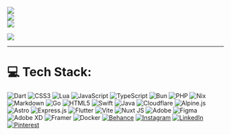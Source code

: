 ![](https://github-readme-stats.vercel.app/api?username=omoWahyu&theme=radical&hide_border=true&include_all_commits=true&count_private=false)<br/>
![](https://github-readme-streak-stats.herokuapp.com/?user=omoWahyu&theme=radical&hide_border=true)<br/>
![](https://github-readme-stats.vercel.app/api/top-langs/?username=omoWahyu&theme=radical&hide_border=true&include_all_commits=true&count_private=false&layout=compact)

[![](https://visitcount.itsvg.in/api?id=omoWahyu&icon=8&color=9)](https://visitcount.itsvg.in)

---

# 💻 Tech Stack:
![Dart](https://img.shields.io/badge/dart-%230175C2.svg?style=flat-square&logo=dart&logoColor=white) ![CSS3](https://img.shields.io/badge/css3-%231572B6.svg?style=flat-square&logo=css3&logoColor=white) ![Lua](https://img.shields.io/badge/lua-%232C2D72.svg?style=flat-square&logo=lua&logoColor=white) ![JavaScript](https://img.shields.io/badge/javascript-%23323330.svg?style=flat-square&logo=javascript&logoColor=%23F7DF1E) ![TypeScript](https://img.shields.io/badge/typescript-%23007ACC.svg?style=flat-square&logo=typescript&logoColor=white) ![Bun](https://img.shields.io/badge/Bun-%23000000.svg?style=flat-square&logo=bun&logoColor=white) ![PHP](https://img.shields.io/badge/php-%23777BB4.svg?style=flat-square&logo=php&logoColor=white) ![Nix](https://img.shields.io/badge/NIX-5277C3.svg?style=flat-square&logo=NixOS&logoColor=white) ![Markdown](https://img.shields.io/badge/markdown-%23000000.svg?style=flat-square&logo=markdown&logoColor=white) ![Go](https://img.shields.io/badge/go-%2300ADD8.svg?style=flat-square&logo=go&logoColor=white) ![HTML5](https://img.shields.io/badge/html5-%23E34F26.svg?style=flat-square&logo=html5&logoColor=white) ![Swift](https://img.shields.io/badge/swift-F54A2A?style=flat-square&logo=swift&logoColor=white) ![Java](https://img.shields.io/badge/java-%23ED8B00.svg?style=flat-square&logo=openjdk&logoColor=white) ![Cloudflare](https://img.shields.io/badge/Cloudflare-F38020?style=flat-square&logo=Cloudflare&logoColor=white) ![Alpine.js](https://img.shields.io/badge/alpinejs-white.svg?style=flat-square&logo=alpinedotjs&logoColor=%238BC0D0) ![Astro](https://img.shields.io/badge/astro-%232C2052.svg?style=flat-square&logo=astro&logoColor=white) ![Express.js](https://img.shields.io/badge/express.js-%23404d59.svg?style=flat-square&logo=express&logoColor=%2361DAFB) ![Flutter](https://img.shields.io/badge/Flutter-%2302569B.svg?style=flat-square&logo=Flutter&logoColor=white) ![Vite](https://img.shields.io/badge/vite-%23646CFF.svg?style=flat-square&logo=vite&logoColor=white) ![Nuxt JS](https://img.shields.io/badge/Nuxt-002E3B?style=flat-square&logo=nuxt.js&logoColor=#00DC82) ![Adobe](https://img.shields.io/badge/adobe-%23FF0000.svg?style=flat-square&logo=adobe&logoColor=white) ![Figma](https://img.shields.io/badge/figma-%23F24E1E.svg?style=flat-square&logo=figma&logoColor=white) ![Adobe XD](https://img.shields.io/badge/Adobe%20XD-470137?style=flat-square&logo=Adobe%20XD&logoColor=#FF61F6) ![Framer](https://img.shields.io/badge/Framer-black?style=flat-square&logo=framer&logoColor=blue) ![Docker](https://img.shields.io/badge/docker-%230db7ed.svg?style=flat-square&logo=docker&logoColor=white)
[![Behance](https://img.shields.io/badge/Behance-1769ff?logo=behance&logoColor=white)](https://behance.net/omowahyu) [![Instagram](https://img.shields.io/badge/Instagram-%23E4405F.svg?logo=Instagram&logoColor=white)](https://instagram.com/omowahyu.sfh) [![LinkedIn](https://img.shields.io/badge/LinkedIn-%230077B5.svg?logo=linkedin&logoColor=white)](https://linkedin.com/in/omoWahyu) [![Pinterest](https://img.shields.io/badge/Pinterest-%23E60023.svg?logo=Pinterest&logoColor=white)](https://pinterest.com/omowahyu) 
